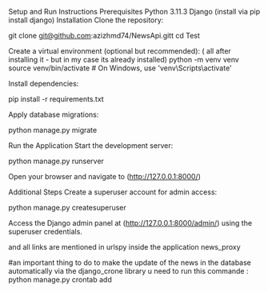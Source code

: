 Setup and Run Instructions
Prerequisites
Python 3.11.3
Django (install via pip install django)
Installation
Clone the repository:

git clone git@github.com:azizhmd74/NewsApi.gitt cd Test

Create a virtual environment (optional but recommended): ( all after installing it - but in my case its already installed) python -m venv venv source venv/bin/activate # On Windows, use 'venv\Scripts\activate'

Install dependencies:

pip install -r requirements.txt

Apply database migrations:

python manage.py migrate

Run the Application
Start the development server:

python manage.py runserver

Open your browser and navigate to (http://127.0.0.1:8000/)

Additional Steps
Create a superuser account for admin access:

python manage.py createsuperuser

Access the Django admin panel at (http://127.0.0.1:8000/admin/) using the superuser credentials.

and all links are mentioned in urlspy inside the application news_proxy 


#an important thing to do to make the update of the news in the database automatically via the django_crone library u need to run this commande :  python manage.py crontab add     
